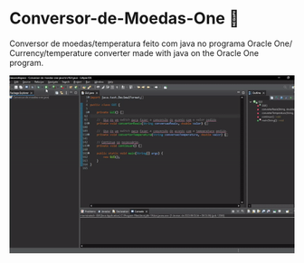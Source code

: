 # Conversor-de-Moedas-One 🚀
Conversor de moedas/temperatura feito com java no programa Oracle One/ Currency/temperature converter  made with java on the Oracle One program.

![Showing of the program.](https://github.com/JoseSuptitz/Conversor-de-Moedas-One/blob/main/Conversor-de-moedas-one-java/to_readme/program_test.gif)
